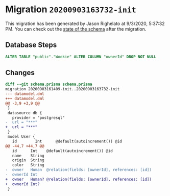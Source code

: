 # Migration `20200903163732-init`

This migration has been generated by Jason Righelato at 9/3/2020, 5:37:32 PM.
You can check out the [state of the schema](./schema.prisma) after the migration.

## Database Steps

```sql
ALTER TABLE "public"."Wookie" ALTER COLUMN "ownerId" DROP NOT NULL
```

## Changes

```diff
diff --git schema.prisma schema.prisma
migration 20200903161409-init..20200903163732-init
--- datamodel.dml
+++ datamodel.dml
@@ -3,9 +3,9 @@
 }
 datasource db {
   provider = "postgresql"
-  url = "***"
+  url = "***"
 }
 model User {
   id        Int      @default(autoincrement()) @id
@@ -44,7 +44,7 @@
   id      Int    @default(autoincrement()) @id
   name    String
   origin  String
   color   String
-  owner   Human  @relation(fields: [ownerId], references: [id])
-  ownerId Int
+  owner   Human? @relation(fields: [ownerId], references: [id])
+  ownerId Int?
 }
```


